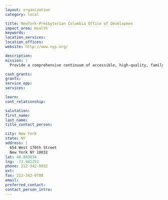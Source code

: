 ```yaml
---
layout: organization
category: local

title: NewYork-Presbyterian Columbia Office of Developmen
impact_area: Health
keywords: 
location_services: 
location_offices: 
website: http://www.nyp.org/

description: 
mission: |
  Provide a comprehensive continuum of accessible, high-quality, family-centered children's services Improve the health status of children in our community Maintain Morgan Stanley Children's Hospital and the Komansky Center as world-class academic centers for children's healthcare services, teaching and research Promote the development and coordination of regional children's programs and services through the growth of the Children's Healthcare System Promote the application of scientific advancements and technologies in the diagnosis and treatment of childhood diseases and other health-related problems 

cash_grants: 
grants: 
service_opp: 
services: 

learn: 
cont_relationship: 

salutation: 
first_name: 
last_name: 
title_contact_person: 

city: New York
state: NY
address: |
  654 West 170th Street    
  New York NY 10032
lat: 40.843034
lng: -73.941252
phone: 212-342-0932
ext: 
fax: 212-342-0788
email: 
preferred_contact: 
contact_person_intro: 
---
```

